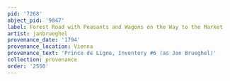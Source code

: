 ```yaml
---
pid: '7268'
object_pid: '9847'
label: Forest Road with Peasants and Wagons on the Way to the Market
artist: janbrueghel
provenance_date: '1794'
provenance_location: Vienna
provenance_text: 'Prince de Ligne, Inventory #6 (as Jan Brueghel)'
collection: provenance
order: '2550'
---
```

